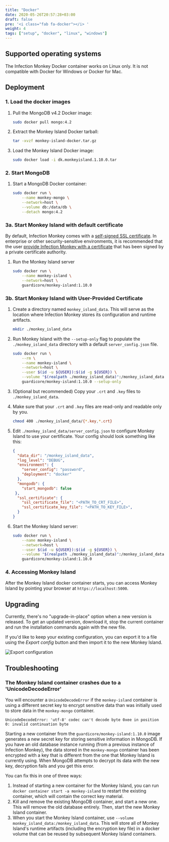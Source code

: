 ```yaml
---
title: "Docker"
date: 2020-05-26T20:57:28+03:00
draft: false
pre: '<i class="fab fa-docker"></i> '
weight: 4
tags: ["setup", "docker", "linux", "windows"]
---
```


## Supported operating systems

The Infection Monkey Docker container works on Linux only. It is not compatible with Docker for Windows or Docker for Mac.

## Deployment

### 1. Load the docker images
1. Pull the MongoDB v4.2 Docker image:

    ```bash
    sudo docker pull mongo:4.2
    ```

1. Extract the Monkey Island Docker tarball:

    ```bash
    tar -xvzf monkey-island-docker.tar.gz
    ```

1. Load the Monkey Island Docker image:

    ```bash
    sudo docker load -i dk.monkeyisland.1.10.0.tar
    ```

### 2. Start MongoDB

1. Start a MongoDB Docker container:

    ```bash
    sudo docker run \
        --name monkey-mongo \
        --network=host \
        --volume db:/data/db \
        --detach mongo:4.2
    ```

### 3a. Start Monkey Island with default certificate

By default, Infection Monkey comes with a [self-signed SSL certificate](https://aboutssl.org/what-is-self-sign-certificate/). In
enterprise or other security-sensitive environments, it is recommended that the
user [provide Infection Monkey with a
certificate](#3b-start-monkey-island-with-user-provided-certificate) that has
been signed by a private certificate authority.

1. Run the Monkey Island server
    ```bash
    sudo docker run \
        --name monkey-island \
        --network=host \
        guardicore/monkey-island:1.10.0
    ```

### 3b. Start Monkey Island with User-Provided Certificate

1. Create a directory named `monkey_island_data`. This will serve as the
   location where Infection Monkey stores its configuration and runtime
   artifacts.

    ```bash
    mkdir ./monkey_island_data
    ```

1. Run Monkey Island with the `--setup-only` flag to populate the `./monkey_island_data` directory with a default `server_config.json` file.

    ```bash
    sudo docker run \
        --rm \
        --name monkey-island \
        --network=host \
        --user $(id -u ${USER}):$(id -g ${USER}) \
        --volume "$(realpath ./monkey_island_data)":/monkey_island_data \
        guardicore/monkey-island:1.10.0 --setup-only
    ```

1. (Optional but recommended) Copy your `.crt` and `.key` files to `./monkey_island_data`.

1. Make sure that your `.crt` and `.key` files are read-only and readable only by you.

    ```bash
    chmod 400 ./monkey_island_data/{*.key,*.crt}
    ```

1.  Edit `./monkey_island_data/server_config.json` to configure Monkey Island
    to use your certificate. Your config should look something like this:

    ```json {linenos=inline,hl_lines=["11-14"]}
    {
      "data_dir": "/monkey_island_data",
      "log_level": "DEBUG",
      "environment": {
        "server_config": "password",
        "deployment": "docker"
      },
      "mongodb": {
        "start_mongodb": false
     },
      "ssl_certificate": {
        "ssl_certificate_file": "<PATH_TO_CRT_FILE>",
        "ssl_certificate_key_file": "<PATH_TO_KEY_FILE>",
      }
    }
    ```

1. Start the Monkey Island server:

    ```bash
    sudo docker run \
        --name monkey-island \
        --network=host \
        --user $(id -u ${USER}):$(id -g ${USER}) \
        --volume "$(realpath ./monkey_island_data)":/monkey_island_data \
        guardicore/monkey-island:1.10.0
    ```

### 4. Accessing Monkey Island

After the Monkey Island docker container starts, you can access Monkey Island by pointing your browser at `https://localhost:5000`.

## Upgrading

Currently, there's no "upgrade-in-place" option when a new version is released.
To get an updated version, download it, stop the current container and run the
installation commands again with the new file.

If you'd like to keep your existing configuration, you can export it to a file
using the *Export config* button and then import it to the new Monkey Island.

![Export configuration](../../images/setup/export-configuration.png "Export configuration")

## Troubleshooting

### The Monkey Island container crashes due to a 'UnicodeDecodeError'

You will encounter a `UnicodeDecodeError` if the `monkey-island` container is
using a different secret key to encrypt sensitive data than was initially used
to store data in the `monkey-mongo` container.

```
UnicodeDecodeError: 'utf-8' codec can't decode byte 0xee in position 0: invalid continuation byte
```

Starting a new container from the `guardicore/monkey-island:1.10.0` image
generates a new secret key for storing sensitive information in MongoDB. If you
have an old database instance running (from a previous instance of Infection
Monkey), the data stored in the `monkey-mongo` container has been encrypted
with a key that is different from the one that Monkey Island is currently
using. When MongoDB attempts to decrypt its data with the new key, decryption
fails and you get this error.

You can fix this in one of three ways:
1. Instead of starting a new container for the Monkey Island, you can run `docker container start -a monkey-island` to restart the existing container, which will contain the correct key material.
1. Kill and remove the existing MongoDB container, and start a new one. This will remove the old database entirely. Then, start the new Monkey Island container.
1. When you start the Monkey Island container, use `--volume
   monkey_island_data:/monkey_island_data`. This will store all of Monkey
   Island's runtime artifacts (including the encryption key file) in a docker
   volume that can be reused by subsequent Monkey Island containers.
